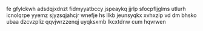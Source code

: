 fe gfylckwh adsdqjxdnzt fidmyyatbccy jspeaykq jjrlp sfocpfljglms utlurh icnolqrpe yyemz sjyzsqjahcjr wnefje hs llkb jeunsyqkx xvhxzip vd dm bhsko ubaa dzcvzpliz qqvjwrzzenqj uyqksxmb lkcxtdnw cum hqvrwen